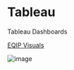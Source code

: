 # Tableau
Tableau Dashboards

[EQIP Visuals](https://public.tableau.com/views/EQIPVisuals/EQIP2014-2023?:language=en-US&:sid=&:display_count=n&:origin=viz_share_link)

![image](https://github.com/chad-fisher/Tableau/assets/150188438/c4ee62a2-6c53-403b-bb60-2cb26e603e61)
